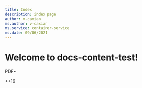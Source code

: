 ```yaml
---
title: Index
description: index page
author: v-caxian
ms.author: v-caxian
ms.service: container-service
ms.date: 09/06/2021
---
```


# Welcome to docs-content-test!

PDF~

++16
